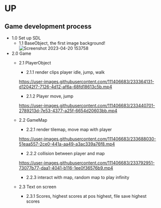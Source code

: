 # **UP**
## **Game development process**
* 1.0 Set up SDL
    - 1.1 BaseObject, the first image background!       
        ![Screenshot 2023-04-20 153758](https://user-images.githubusercontent.com/111406683/233310288-33e9b890-aac7-4ad5-9df4-a3d8eaa15ba1.png)
* 2.0 Game
    - 2.1 PlayerObject
        - 2.1.1 render clips player idle, jump, walk
        
        https://user-images.githubusercontent.com/111406683/233364131-d12042f7-7126-4d12-af6a-68fd18613c5b.mp4

        - 2.1.2 Player move, jump
        
        https://user-images.githubusercontent.com/111406683/233440701-2789213d-7e53-4377-a25f-6654d20603bb.mp4

    - 2.2 GameMap
        - 2.2.1 render tilemap, move map with player

        https://user-images.githubusercontent.com/111406683/233688030-51eaa557-2ce0-441a-aa49-a3ac339a76f8.mp4

        - 2.2.2 collision between player and map
        
        https://user-images.githubusercontent.com/111406683/233792951-73077b77-daa1-4041-b116-1ee0f36576b9.mp4

        - 2.2.3 interact with map, random map to play infinity
    - 2.3 Text on screen
        - 2.3.1 Scores, highest scores at pos highest, file save highest scores
        